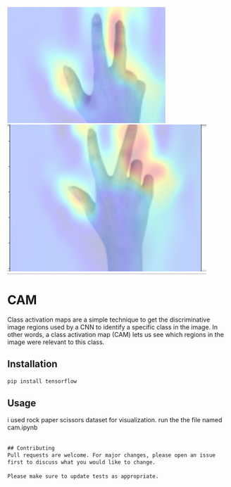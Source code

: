 ![output](https://raw.githubusercontent.com/milkisa/cam/main/images/Capture.PNG)
![output](https://raw.githubusercontent.com/milkisa/cam/main/images/Capture2.PNG)


# CAM

Class activation maps are a simple technique to get the discriminative image regions used by a CNN to identify a specific class in the image. In other words, a class activation map (CAM) lets us see which regions in the image were relevant to this class.

## Installation



```bash
pip install tensorflow
```

## Usage
i used rock paper scissors dataset for visualization.
run the the file named cam.ipynb
```

## Contributing
Pull requests are welcome. For major changes, please open an issue first to discuss what you would like to change.

Please make sure to update tests as appropriate.



